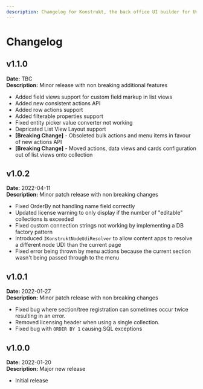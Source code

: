 ```yaml
---
description: Changelog for Konstrukt, the back office UI builder for Umbraco.
---
```


# Changelog

## v1.1.0
**Date:** TBC  
**Description:** Minor release with non breaking additional features

- Added field views support for custom field markup in list views
- Added new consistent actions API
- Added row actions support
- Added filterable properties support
- Fixed entity picker value converter not working
- Depricated List View Layout support
- **[Breaking Change]** - Obsoleted bulk actions and menu items in favour of new actions API 
- **[Breaking Change]** - Moved actions, data views and cards configuration out of list views onto collection

## v1.0.2
**Date:** 2022-04-11  
**Description:** Minor patch release with non breaking changes

- Fixed OrderBy not handling name field correctly
- Updated license warning to only display if the number of "editable" collections is exceeded
- Fixed custom connection strings not working by implementing a DB factory pattern
- Introduced `IKonstruktNodeUdiResolver` to allow content apps to resolve a different node UDI than the current page
- Fixed error being thrown by menu actions because the current section wasn't being passed through to the menu

## v1.0.1
**Date:** 2022-01-27  
**Description:** Minor patch release with non breaking changes

- Fixed bug where section/tree registration can sometimes occur twice resulting in an error.
- Removed licensing header when using a single collection.
- Fixed bug with `ORDER BY 1` causing SQL exceptions

## v1.0.0
**Date:** 2022-01-20  
**Description:** Major new release  

- Initial release
